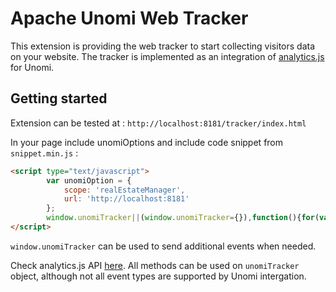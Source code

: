 <!--
  ~ Licensed to the Apache Software Foundation (ASF) under one or more
  ~ contributor license agreements.  See the NOTICE file distributed with
  ~ this work for additional information regarding copyright ownership.
  ~ The ASF licenses this file to You under the Apache License, Version 2.0
  ~ (the "License"); you may not use this file except in compliance with
  ~ the License.  You may obtain a copy of the License at
  ~
  ~      http://www.apache.org/licenses/LICENSE-2.0
  ~
  ~ Unless required by applicable law or agreed to in writing, software
  ~ distributed under the License is distributed on an "AS IS" BASIS,
  ~ WITHOUT WARRANTIES OR CONDITIONS OF ANY KIND, either express or implied.
  ~ See the License for the specific language governing permissions and
  ~ limitations under the License.
  -->


Apache Unomi Web Tracker
=================================

This extension is providing the web tracker to start collecting visitors data on your website. 
The tracker is implemented as an integration of [analytics.js](https://github.com/segmentio/analytics.js) for Unomi.

## Getting started

Extension can be tested at : `http://localhost:8181/tracker/index.html` 

In your page include unomiOptions and include code snippet from `snippet.min.js` :

```html
<script type="text/javascript">
        var unomiOption = {
            scope: 'realEstateManager',
            url: 'http://localhost:8181'
        };
        window.unomiTracker||(window.unomiTracker={}),function(){for(var e=[],r=["trackSubmit","trackClick","trackLink","trackForm","initialize","pageview","identify","reset","group","track","ready","alias","debug","page","once","off","on"],n=0;n<r.length;n++){var t=r[n];window.unomiTracker[t]=function(r){return function(){var n=Array.prototype.slice.call(arguments);return n.unshift(r),e.push(n),window.unomiTracker}}(t)}unomiTracker.load=function(e,r){var n=document.createElement("script");n.type="text/javascript",n.async=!0,n.src=r.url+"/tracker/javascript/unomi-tracker.js",n.addEventListener?n.addEventListener("load",function(r){"function"==typeof e&&e(r)},!1):n.onreadystatechange=function(){"complete"!=this.readyState&&"loaded"!=this.readyState||e(window.event)};var t=document.getElementsByTagName("script")[0];t.parentNode.insertBefore(n,t)},unomiTracker.load(function(r){for(unomiTracker.initialize({"Apache Unomi":r});e.length>0;){var n=e.shift(),t=n.shift();unomiTracker[t]&&unomiTracker[t].apply(unomiTracker,n)}},unomiOption),unomiTracker.page()}();
</script>
```

`window.unomiTracker` can be used to send additional events when needed.

Check analytics.js API [here](https://segment.com/docs/sources/website/analytics.js/). All methods can be used on `unomiTracker` object, although not all event types are supported by Unomi intergation.
